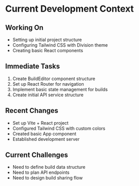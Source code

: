 # Current Development Context

## Working On
- Setting up initial project structure
- Configuring Tailwind CSS with Division theme
- Creating basic React components

## Immediate Tasks
1. Create BuildEditor component structure
2. Set up React Router for navigation
3. Implement basic state management for builds
4. Create initial API service structure

## Recent Changes
- Set up Vite + React project
- Configured Tailwind CSS with custom colors
- Created basic App component
- Established development server

## Current Challenges
- Need to define build data structure
- Need to plan API endpoints
- Need to design build sharing flow
